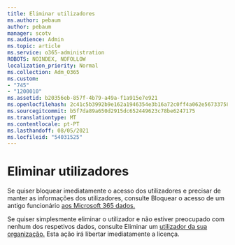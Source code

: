 ```yaml
---
title: Eliminar utilizadores
ms.author: pebaum
author: pebaum
manager: scotv
ms.audience: Admin
ms.topic: article
ms.service: o365-administration
ROBOTS: NOINDEX, NOFOLLOW
localization_priority: Normal
ms.collection: Adm_O365
ms.custom:
- "745"
- "1200010"
ms.assetid: b20356eb-857f-4b79-a49a-f1a915e7e921
ms.openlocfilehash: 2c41c5b3992b9e162a1946354e3b16a72c0ff4a062e56733758f5a888231b866
ms.sourcegitcommit: b5f7da89a650d2915dc652449623c78be6247175
ms.translationtype: MT
ms.contentlocale: pt-PT
ms.lasthandoff: 08/05/2021
ms.locfileid: "54031525"
---
```

# <a name="deleting-users"></a>Eliminar utilizadores

Se quiser bloquear imediatamente o acesso dos utilizadores e precisar de manter as informações dos utilizadores, consulte Bloquear o acesso de um antigo funcionário [aos Microsoft 365 dados.](https://docs.microsoft.com/microsoft-365/admin/add-users/remove-former-employee#block-a-former-employees-access-to-microsoft-365-data)
  
Se quiser simplesmente eliminar o utilizador e não estiver preocupado com nenhum dos respetivos dados, consulte Eliminar um [utilizador da sua organização.](https://docs.microsoft.com/microsoft-365/admin/add-users/delete-a-user) Esta ação irá libertar imediatamente a licença.
  